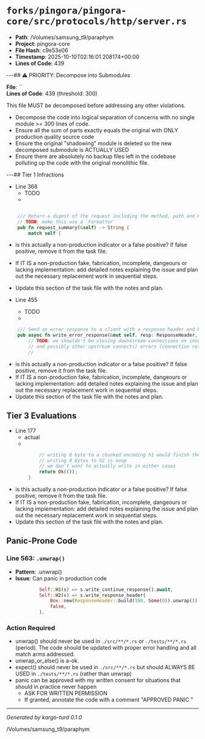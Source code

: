 # `forks/pingora/pingora-core/src/protocols/http/server.rs`

- **Path**: /Volumes/samsung_t9/paraphym
- **Project**: pingora-core
- **File Hash**: c9e53e06  
- **Timestamp**: 2025-10-10T02:16:01.208174+00:00  
- **Lines of Code**: 439

---## ⚠️ PRIORITY: Decompose into Submodules

**File**: ``  
**Lines of Code**: 439 (threshold: 300)

This file MUST be decomposed before addressing any other violations.

- Decompose the code into logical separation of concerns with no single module >= 300 lines of code. 
- Ensure all the sum of parts exactly equals the original with ONLY production quality source code
- Ensure the original "shadowing" module is deleted so the new decomposed submodule is ACTUALLY USED
- Ensure there are absolutely no backup files left in the codebase polluting up the code with the original monolithic file.

---## Tier 1 Infractions 


- Line 368
  - TODO
  - 

```rust

    /// Return a digest of the request including the method, path and Host header
    // TODO: make this use a `Formatter`
    pub fn request_summary(&self) -> String {
        match self {
```

- is this actually a non-production indicator or a false positive? If false positive, remove it from the task file.
- If IT IS a non-production fake, fabrication, incomplete, dangeours or lacking implementation: add detailed notes explaining the issue and plan out the necessary replacement work in sequential steps. 
- Update this section of the task file with the notes and plan.


- Line 455
  - TODO
  - 

```rust
    /// Send an error response to a client with a response header and body.
    pub async fn write_error_response(&mut self, resp: ResponseHeader, body: Bytes) -> Result<()> {
        // TODO: we shouldn't be closing downstream connections on internally generated errors
        // and possibly other upstream connect() errors (connection refused, timeout, etc)
        //
```

- is this actually a non-production indicator or a false positive? If false positive, remove it from the task file.
- If IT IS a non-production fake, fabrication, incomplete, dangeours or lacking implementation: add detailed notes explaining the issue and plan out the necessary replacement work in sequential steps. 
- Update this section of the task file with the notes and plan.

## Tier 3 Evaluations


- Line 177
  - actual
  - 

```rust
            // writing 0 byte to a chunked encoding h1 would finish the stream
            // writing 0 bytes to h2 is noop
            // we don't want to actually write in either cases
            return Ok(());
        }
```

- is this actually a non-production indicator or a false positive? If false positive, remove it from the task file.
- If IT IS a non-production fake, fabrication, incomplete, dangeours or lacking implementation: add detailed notes explaining the issue and plan out the necessary replacement work in sequential steps. 
- Update this section of the task file with the notes and plan.

## Panic-Prone Code


### Line 563: `.unwrap()`

- **Pattern**: .unwrap()
- **Issue**: Can panic in production code

```rust
            Self::H1(s) => s.write_continue_response().await,
            Self::H2(s) => s.write_response_header(
                Box::new(ResponseHeader::build(100, Some(0)).unwrap()),
                false,
            ),
```

### Action Required

- unwrap() should never be used in `./src/**/*.rs` or `./tests/**/*.rs` (period). The code should be updated with proper error handling and all match arms addressed.
- unwrap_or_else() is a-ok. 
- expect() should never be used in `./src/**/*.rs` but should ALWAYS BE USED in `./tests/**/*.rs` (rather than unwrap)
- panic can be approved with my written consent for situations that should in practice never happen  
  - ASK FOR WRITTEN PERMISSION
  - If granted, annotate the code with a comment "APPROVED PANIC "

---

*Generated by kargo-turd 0.1.0*

/Volumes/samsung_t9/paraphym